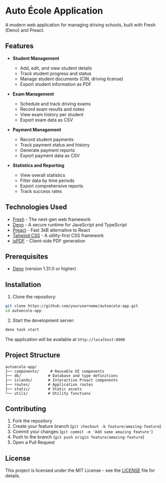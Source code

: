 # Auto École Application

A modern web application for managing driving schools, built with Fresh (Deno) and Preact.

## Features

- **Student Management**
  - Add, edit, and view student details
  - Track student progress and status
  - Manage student documents (CIN, driving license)
  - Export student information as PDF

- **Exam Management**
  - Schedule and track driving exams
  - Record exam results and notes
  - View exam history per student
  - Export exam data as CSV

- **Payment Management**
  - Record student payments
  - Track payment status and history
  - Generate payment reports
  - Export payment data as CSV

- **Statistics and Reporting**
  - View overall statistics
  - Filter data by time periods
  - Export comprehensive reports
  - Track success rates

## Technologies Used

- [Fresh](https://fresh.deno.dev/) - The next-gen web framework
- [Deno](https://deno.land/) - A secure runtime for JavaScript and TypeScript
- [Preact](https://preactjs.com/) - Fast 3kB alternative to React
- [Tailwind CSS](https://tailwindcss.com/) - A utility-first CSS framework
- [jsPDF](https://github.com/parallax/jsPDF) - Client-side PDF generation

## Prerequisites

- [Deno](https://deno.land/manual/getting_started/installation) (version 1.31.0 or higher)

## Installation

1. Clone the repository:
```bash
git clone https://github.com/yourusername/autoecole-app.git
cd autoecole-app
```

2. Start the development server:
```bash
deno task start
```

The application will be available at `http://localhost:8000`

## Project Structure

```
autoecole-app/
├── components/     # Reusable UI components
├── db/            # Database and type definitions
├── islands/       # Interactive Preact components
├── routes/        # Application routes
├── static/        # Static assets
└── utils/         # Utility functions
```

## Contributing

1. Fork the repository
2. Create your feature branch (`git checkout -b feature/amazing-feature`)
3. Commit your changes (`git commit -m 'Add some amazing feature'`)
4. Push to the branch (`git push origin feature/amazing-feature`)
5. Open a Pull Request

## License

This project is licensed under the MIT License - see the [LICENSE](LICENSE) file for details.
